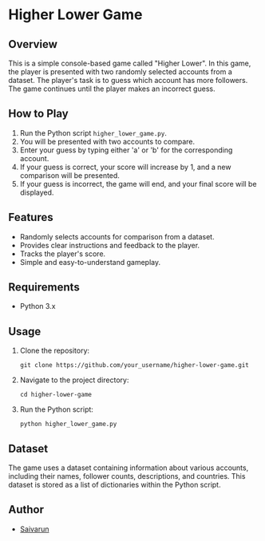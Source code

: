 # Higher Lower Game

## Overview
This is a simple console-based game called "Higher Lower". In this game, the player is presented with two randomly selected accounts from a dataset. The player's task is to guess which account has more followers. The game continues until the player makes an incorrect guess.

## How to Play
1. Run the Python script `higher_lower_game.py`.
2. You will be presented with two accounts to compare.
3. Enter your guess by typing either 'a' or 'b' for the corresponding account.
4. If your guess is correct, your score will increase by 1, and a new comparison will be presented.
5. If your guess is incorrect, the game will end, and your final score will be displayed.

## Features
- Randomly selects accounts for comparison from a dataset.
- Provides clear instructions and feedback to the player.
- Tracks the player's score.
- Simple and easy-to-understand gameplay.

## Requirements
- Python 3.x

## Usage
1. Clone the repository:
   ```
   git clone https://github.com/your_username/higher-lower-game.git
   ```
2. Navigate to the project directory:
   ```
   cd higher-lower-game
   ```
3. Run the Python script:
   ```
   python higher_lower_game.py
   ```

## Dataset
The game uses a dataset containing information about various accounts, including their names, follower counts, descriptions, and countries. This dataset is stored as a list of dictionaries within the Python script.


## Author
- [Saivarun](https://github.com/DPICODER)
